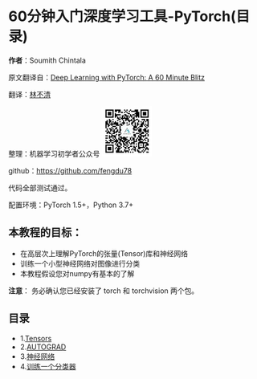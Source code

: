 # 60分钟入门深度学习工具-PyTorch(目录)



**作者**：Soumith Chintala


原文翻译自：[Deep Learning with PyTorch: A 60 Minute Blitz](https://pytorch.org/tutorials/beginner/deep_learning_60min_blitz.html)

翻译：[林不清](https://www.zhihu.com/people/lu-guo-92-42-88)

整理：机器学习初学者公众号 ![gongzhong](images/gongzhong.jpg)

github：<https://github.com/fengdu78>

代码全部测试通过。

配置环境：PyTorch 1.5+，Python 3.7+




## 本教程的目标：

- 在高层次上理解PyTorch的张量(Tensor)库和神经网络
- 训练一个小型神经网络对图像进行分类
- 本教程假设您对numpy有基本的了解

**注意**： 务必确认您已经安装了 torch 和 torchvision 两个包。



## 目录



* 1.[Tensors](1.Tensors.ipynb)
* 2.[AUTOGRAD](2.Autograd自动求导.ipynb)
* 3.[神经网络](3.神经网络.ipynb)
* 4.[训练一个分类器](4.训练一个分类器.ipynb)

  

